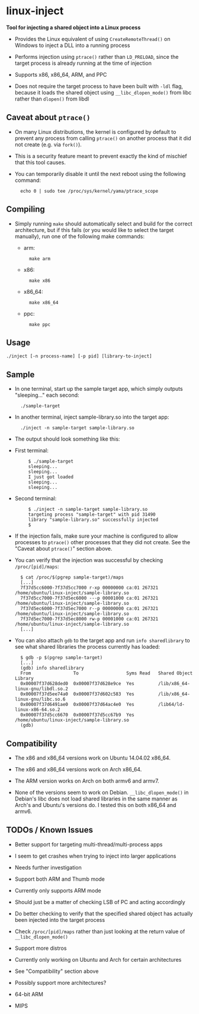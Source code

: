 # linux-inject
**Tool for injecting a shared object into a Linux process**

* Provides the Linux equivalent of using `CreateRemoteThread()` on Windows to inject a DLL into a running process

* Performs injection using `ptrace()` rather than `LD_PRELOAD`, since the target process is already running at the time of injection

* Supports x86, x86_64, ARM, and PPC

* Does not require the target process to have been built with `-ldl` flag, because it loads the shared object using `__libc_dlopen_mode()` from libc rather than `dlopen()` from libdl

## Caveat about `ptrace()`

* On many Linux distributions, the kernel is configured by default to prevent any process from calling `ptrace()` on another process that it did not create (e.g. via `fork()`).

* This is a security feature meant to prevent exactly the kind of mischief that this tool causes.

* You can temporarily disable it until the next reboot using the following command:

        echo 0 | sudo tee /proc/sys/kernel/yama/ptrace_scope

## Compiling

* Simply running `make` should automatically select and build for the correct architecture, but if this fails (or you would like to select the target manually), run one of the following make commands:

    * arm:

            make arm

    * x86:

            make x86

    * x86_64:

            make x86_64

    * ppc:

            make ppc

## Usage

    ./inject [-n process-name] [-p pid] [library-to-inject]

## Sample

* In one terminal, start up the sample target app, which simply outputs "sleeping..." each second:

        ./sample-target

* In another terminal, inject sample-library.so into the target app:

        ./inject -n sample-target sample-library.so

*  The output should look something like this:

 * First terminal:

            $ ./sample-target
            sleeping...
            sleeping...
            I just got loaded
            sleeping...
            sleeping...

 * Second terminal:

            $ ./inject -n sample-target sample-library.so
            targeting process "sample-target" with pid 31490
            library "sample-library.so" successfully injected
            $

* If the injection fails, make sure your machine is configured to allow processes to `ptrace()` other processes that they did not create. See the "Caveat about `ptrace()`" section above.

* You can verify that the injection was successful by checking `/proc/[pid]/maps`:

        $ cat /proc/$(pgrep sample-target)/maps
        [...]
        7f37d5cc6000-7f37d5cc7000 r-xp 00000000 ca:01 267321                     /home/ubuntu/linux-inject/sample-library.so
        7f37d5cc7000-7f37d5ec6000 ---p 00001000 ca:01 267321                     /home/ubuntu/linux-inject/sample-library.so
        7f37d5ec6000-7f37d5ec7000 r--p 00000000 ca:01 267321                     /home/ubuntu/linux-inject/sample-library.so
        7f37d5ec7000-7f37d5ec8000 rw-p 00001000 ca:01 267321                     /home/ubuntu/linux-inject/sample-library.so
        [...]

* You can also attach `gdb` to the target app and run `info sharedlibrary` to see what shared libraries the process currently has loaded:

        $ gdb -p $(pgrep sample-target)
        [...]
        (gdb) info sharedlibrary
        From                To                  Syms Read   Shared Object Library
        0x00007f37d628ded0  0x00007f37d628e9ce  Yes         /lib/x86_64-linux-gnu/libdl.so.2
        0x00007f37d5ee74a0  0x00007f37d602c583  Yes         /lib/x86_64-linux-gnu/libc.so.6
        0x00007f37d6491ae0  0x00007f37d64ac4e0  Yes         /lib64/ld-linux-x86-64.so.2
        0x00007f37d5cc6670  0x00007f37d5cc67b9  Yes         /home/ubuntu/linux-inject/sample-library.so
        (gdb)

## Compatibility

* The x86 and x86_64 versions work on Ubuntu 14.04.02 x86_64.

* The x86 and x86_64 versions work on Arch x86_64.

* The ARM version works on Arch on both armv6 and armv7.

* None of the versions seem to work on Debian. `__libc_dlopen_mode()` in Debian's libc does not load shared libraries in the same manner as Arch's and Ubuntu's versions do. I tested this on both x86_64 and armv6.

## TODOs / Known Issues

* Better support for targeting multi-thread/multi-process apps
 * I seem to get crashes when trying to inject into larger applications
 * Needs further investigation

* Support both ARM and Thumb mode
 * Currently only supports ARM mode
 * Should just be a matter of checking LSB of PC and acting accordingly

* Do better checking to verify that the specified shared object has actually been injected into the target process
 * Check `/proc/[pid]/maps` rather than just looking at the return value of `__libc_dlopen_mode()`

* Support more distros
 * Currently only working on Ubuntu and Arch for certain architectures
 * See "Compatibility" section above

* Possibly support more architectures?
 * 64-bit ARM
 * MIPS
